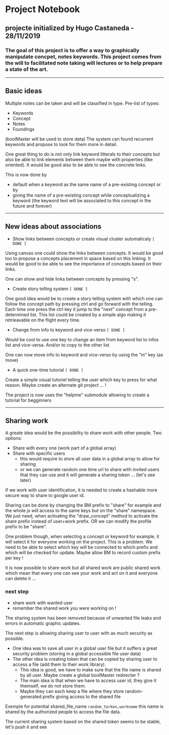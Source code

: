 # Project Notebook
## projecte initialized by Hugo Castaneda - 28/11/2019
### The goal of this project is to offer a way to graphically manipulate concpet, notes keywords. This project comes from the will to facilitated note taking will lectures or to help prepare a state of the art.

---
## Basic ideas
Multiple notes can be taken and will be classified in type.
Pre-list of types:
 * Keywords
 * Concept
 * Notes
 * Foundings

(boolMaster will be used to store data)
The system can found recurrent keywords and propose to look for them more in detail.

One great thing to do is not only link keyword litterals to their concepts but also be able to link elements between them maybe with properties (like oriented). It would be good also to be able to see the concrete links.

This is now done by 
 * default when a keyword as the same name of a pre-existing concept or by
 * giving the name of a pre-existing concept while conceptualizing a keyword (the keyword text will be associated to this concept in the future and forever)

---
## New ideas about associations
 * Show links between concepts or create visual cluster automaticaly `[ DONE ]`

Using canvas one could show the links between concepts. It would be good too to propose a concepts placement in space based on this linking. It would be good to be able to see the importance of concepts based on their links.

One can show and hide links between concepts by pressing "s".

 * Create story telling system `[ DONE ]`

One good idea would be to create a story telling system with which one can follow the concept path by pressing ctrl and go forward with the telling. Each time one press the ctrl key it jump to the "next" concept from a pre-determined list. This list could be created by a simple algo making it retrieavable on the flight every time.

 * Change from info to keyword and vice-verso `[ DONE ]`

Would be cool to use one key to change an item from keyword list to infos list and vice-versa. And/or to copy to the other list

One can now move info to keyword and vice-verso by using the "m" key (as move)

 * A quick one-time tutorial `[ DONE ]`

Create a simple visual tutoriel telling the user which key to press for what reason. Maybe create an alternate git project ... !

The project is now uses the "helpme" submodule allowing to create a tutorial for begginners

---
## Sharing work

A greate idea would be the possibility to share work with other people. Two options:
 * Share with every one (work part of a global array)
 * Share with specific users
   * this would require to store all user data in a global array to allow for sharing
   * or we can generate random one time url to share with invited users that they can use and it will generate a sharing token ... (let's see later)

If we work with user identification, it is needed to create a hashable more secure way to share to google user id.

Sharing can be done by changing the BM prefix to "share" for example and the whole js will access to the same keys but on the "share" namespace. We just need, when activating the "draw_concept" method to activate the share prefix instead of user+work prefix. OR we can modify the profile prefix to be "share".

One problem though, when selecting a concept or keyword for example, it will select it for everyone working on the project. This is a problem. We need to be able to select which key will be connected to which prefix and which will be checked for update. Maybe allow BM to record custom prefix per key !

It is now possible to share work but all shared work are public shared work which mean that every one can see your work and act on it and everyone can delete it ...

### next step
 * share work with wanted user
 * remember the shared work you were working on !

The sharing system has been removed because of unwanted file leaks and errors in automatic graphic updates.

The next step is allowing sharing user to user with as much security as possible.
 * One idea was to save all user in a global user file but it suffers a great security problem (storing in a global accessible file user data)
 * The other idea is creating token that can be copied by sharing user to access a file (add them to their work library).
   * This idea is good, we have to make sure that the file name is shared by all user. Maybe create a global boolMaster redirecter ?
   * The main idea is that when we have to access user id, they give it themself, we do not store them.
   * Maybe they can each keep a file where they store random-generated prefix giving access to the shared file

Exemple for potential shared_file_name `random_torken,workname` this name is shared by the authorized people to access the file data.

The current sharing system based on the shared token seems to be stable, let's push it and see